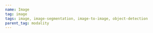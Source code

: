 ```yaml
---
name: Image
tag: image
tags: image, image-segmentation, image-to-image, object-detection
parent_tag: modality
---
```


